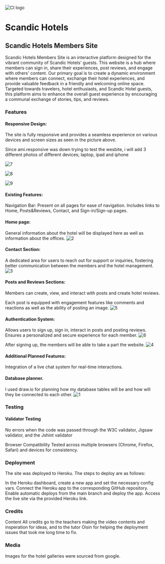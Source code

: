 ![CI logo](https://codeinstitute.s3.amazonaws.com/fullstack/ci_logo_small.png)

# Scandic Hotels

## Scandic Hotels Members Site

 Scandic Hotels Members Site is an interactive platform designed for the vibrant community of Scandic Hotels' guests. This website is a hub where members can sign in, share their experiences, post reviews, and engage with others' content. Our primary goal is to create a dynamic environment where members can connect, exchange their hotel experiences, and provide valuable feedback in a friendly and welcoming online space. Targeted towards travelers, hotel enthusiasts, and Scandic Hotel guests, this platform aims to enhance the overall guest experience by encouraging a communal exchange of stories, tips, and reviews.



### Features

#### Responsive Design:
The site is fully responsive and provides a seamless experience on various devices and screen sizes as seen in the picture above.

Since ami.responsive was down trying to test the wesbite, i will add 3 different photos of different devices; laptop, ipad and iphone

![7](static/images/7.png)

![8](static/images/8.jpg)

![9](static/images/9.jpg)
#### Existing Features:
Navigation Bar: 
Present on all pages for ease of navigation.
Includes links to Home, Posts&Reviews, Contact, and Sign-in/Sign-up pages.

#### Home page:
General information about the hotel will be displayed here as well as information about the offices.
![2](static/images/2.png)

#### Contact Section:
A dedicated area for users to reach out for support or inquiries, fostering better communication between the members and the hotel management.
![3](static/images/3.png)

#### Posts and Reviews Sections:
Members can create, view, and interact with posts and create hotel reviews.

Each post is equipped with engagement features like comments and reactions as well as the ability of posting an image.
![5](static/images/5.png)

#### Authentication System:
Allows users to sign up, sign in, interact in posts and posting reviews.
Ensures a personalized and secure experience for each member.
![6](static/images/6.png)

After signing up, the members will be able to take a part the website.
![4](static/images/4.png)

#### Additional Planned Features:
Integration of a live chat system for real-time interactions.

#### Database planner.
I used draw.io for planning how my database tables will be and how will they be connected to each other.
![1](static/images/1.jpeg)

### Testing
#### Validator Testing
No errors when the code was passed through the W3C validator, Jigsaw validator, and the Jshint validator

Browser Compatibility
Tested across multiple browsers (Chrome, Firefox, Safari) and devices for consistency.

### Deployment
The site was deployed to Heroku. The steps to deploy are as follows:

In the Heroku dashboard, create a new app and set the necessary config vars.
Connect the Heroku app to the corresponding GitHub repository.
Enable automatic deploys from the main branch and deploy the app.
Access the live site via the provided Heroku link.

### Credits
Content
All credits go to the teachers making the video contents and insperation for ideas, and to the tutor Oisin for helping the deployment issues that took me long time to fix.

### Media
Images for the hotel galleries were sourced from google.

